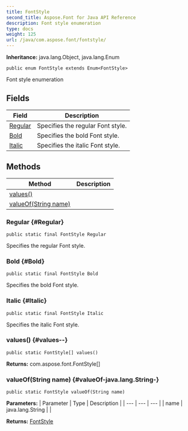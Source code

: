 ```yaml
---
title: FontStyle
second_title: Aspose.Font for Java API Reference
description: Font style enumeration
type: docs
weight: 125
url: /java/com.aspose.font/fontstyle/
---
```

**Inheritance:**
java.lang.Object, java.lang.Enum
```
public enum FontStyle extends Enum<FontStyle>
```

Font style enumeration
## Fields

| Field | Description |
| --- | --- |
| [Regular](#Regular) | Specifies the regular Font style. |
| [Bold](#Bold) | Specifies the bold Font style. |
| [Italic](#Italic) | Specifies the italic Font style. |
## Methods

| Method | Description |
| --- | --- |
| [values()](#values--) |  |
| [valueOf(String name)](#valueOf-java.lang.String-) |  |
### Regular {#Regular}
```
public static final FontStyle Regular
```


Specifies the regular Font style.

### Bold {#Bold}
```
public static final FontStyle Bold
```


Specifies the bold Font style.

### Italic {#Italic}
```
public static final FontStyle Italic
```


Specifies the italic Font style.

### values() {#values--}
```
public static FontStyle[] values()
```




**Returns:**
com.aspose.font.FontStyle[]
### valueOf(String name) {#valueOf-java.lang.String-}
```
public static FontStyle valueOf(String name)
```




**Parameters:**
| Parameter | Type | Description |
| --- | --- | --- |
| name | java.lang.String |  |

**Returns:**
[FontStyle](../../com.aspose.font/fontstyle)
